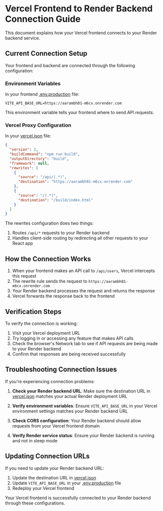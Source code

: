 # Vercel Frontend to Render Backend Connection Guide

This document explains how your Vercel frontend connects to your Render backend service.

## Current Connection Setup

Your frontend and backend are connected through the following configuration:

### Environment Variables
In your frontend [.env.production](file:///Users/madanthambisetty/Downloads/Aarambh/.env.production) file:
```env
VITE_API_BASE_URL=https://aarambh01-m6cx.onrender.com
```

This environment variable tells your frontend where to send API requests.

### Vercel Proxy Configuration
In your [vercel.json](file:///Users/madanthambisetty/Downloads/Aarambh/vercel.json) file:
```json
{
  "version": 2,
  "buildCommand": "npm run build",
  "outputDirectory": "build",
  "framework": null,
  "rewrites": [
    {
      "source": "/api/(.*)",
      "destination": "https://aarambh01-m6cx.onrender.com"
    },
    {
      "source": "/(.*)",
      "destination": "/build/index.html"
    }
  ]
}
```

The rewrites configuration does two things:
1. Routes `/api/*` requests to your Render backend
2. Handles client-side routing by redirecting all other requests to your React app

## How the Connection Works

1. When your frontend makes an API call to `/api/users`, Vercel intercepts this request
2. The rewrite rule sends the request to `https://aarambh01-m6cx.onrender.com`
3. Your Render backend processes the request and returns the response
4. Vercel forwards the response back to the frontend

## Verification Steps

To verify the connection is working:

1. Visit your Vercel deployment URL
2. Try logging in or accessing any feature that makes API calls
3. Check the browser's Network tab to see if API requests are being made to your Render backend
4. Confirm that responses are being received successfully

## Troubleshooting Connection Issues

If you're experiencing connection problems:

1. **Check your Render backend URL**: Make sure the destination URL in [vercel.json](file:///Users/madanthambisetty/Downloads/Aarambh/vercel.json) matches your actual Render deployment URL

2. **Verify environment variables**: Ensure `VITE_API_BASE_URL` in your Vercel environment settings matches your Render backend URL

3. **Check CORS configuration**: Your Render backend should allow requests from your Vercel frontend domain

4. **Verify Render service status**: Ensure your Render backend is running and not in sleep mode

## Updating Connection URLs

If you need to update your Render backend URL:

1. Update the destination URL in [vercel.json](file:///Users/madanthambisetty/Downloads/Aarambh/vercel.json)
2. Update `VITE_API_BASE_URL` in your [.env.production](file:///Users/madanthambisetty/Downloads/Aarambh/.env.production) file
3. Redeploy your Vercel frontend

Your Vercel frontend is successfully connected to your Render backend through these configurations.